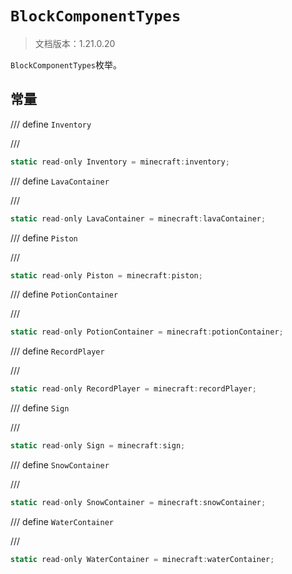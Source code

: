 # `BlockComponentTypes`

> 文档版本：1.21.0.20

`BlockComponentTypes`枚举。

## 常量

/// define
`Inventory`


///

```js
static read-only Inventory = minecraft:inventory;
```


/// define
`LavaContainer`


///

```js
static read-only LavaContainer = minecraft:lavaContainer;
```


/// define
`Piston`


///

```js
static read-only Piston = minecraft:piston;
```


/// define
`PotionContainer`


///

```js
static read-only PotionContainer = minecraft:potionContainer;
```


/// define
`RecordPlayer`


///

```js
static read-only RecordPlayer = minecraft:recordPlayer;
```


/// define
`Sign`


///

```js
static read-only Sign = minecraft:sign;
```


/// define
`SnowContainer`


///

```js
static read-only SnowContainer = minecraft:snowContainer;
```


/// define
`WaterContainer`


///

```js
static read-only WaterContainer = minecraft:waterContainer;
```

